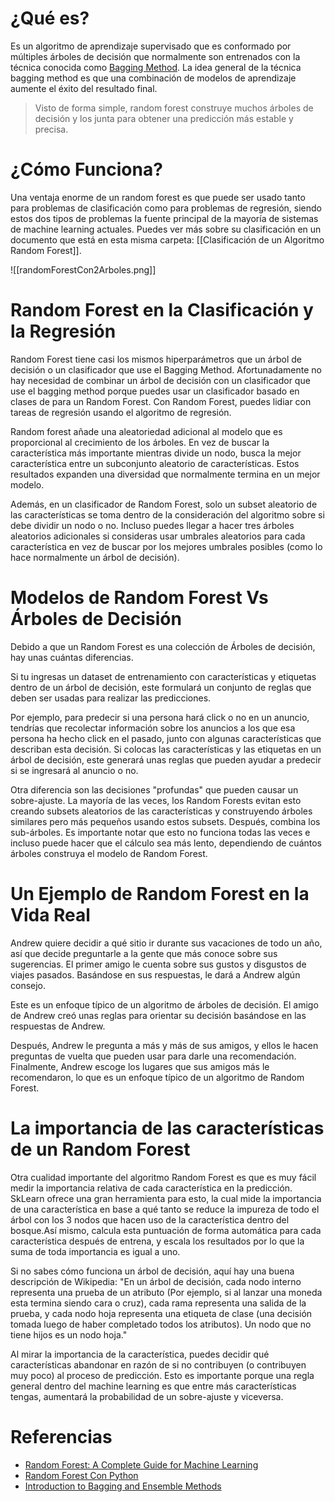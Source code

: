 # ¿Qué es?
Es un algoritmo de aprendizaje supervisado que es conformado por múltiples árboles de decisión que normalmente son entrenados con la técnica conocida como [Bagging Method](https://blog.paperspace.com/bagging-ensemble-methods/). La idea general de la técnica bagging method es que una combinación de modelos de aprendizaje aumente el éxito del resultado final.

> Visto de forma simple, random forest construye muchos árboles de decisión y los junta para obtener una predicción más estable y precisa.

# ¿Cómo Funciona?
Una ventaja enorme de un random forest es que puede ser usado tanto para problemas de clasificación como para problemas de regresión, siendo estos dos tipos de problemas la fuente principal de la mayoría de sistemas de machine learning actuales. Puedes ver más sobre su clasificación en un documento que está en esta misma carpeta: [[Clasificación de un Algoritmo Random Forest]].

![[randomForestCon2Arboles.png]]

# Random Forest en la Clasificación y la Regresión

Random Forest tiene casi los mismos hiperparámetros que un árbol de decisión o un clasificador que use el Bagging Method. Afortunadamente no hay necesidad de combinar un árbol de decisión con un clasificador que use el bagging method porque puedes usar un clasificador basado en clases de para un Random Forest. Con Random Forest, puedes lidiar con tareas de regresión usando el algoritmo de regresión.

Random forest añade una aleatoriedad adicional al modelo que es proporcional al crecimiento de los árboles. En vez de buscar la característica más importante mientras divide un nodo, busca la mejor característica entre un subconjunto aleatorio de características. Estos resultados expanden una diversidad que normalmente termina en un mejor modelo.

Además, en un clasificador de Random Forest, solo un subset aleatorio de las características se toma dentro de la consideración del algoritmo sobre si debe dividir un nodo o no. Incluso puedes llegar a hacer tres árboles aleatorios adicionales si consideras usar umbrales aleatorios para cada característica en vez de buscar por los mejores umbrales posibles (como lo hace normalmente un árbol de decisión).

# Modelos de Random Forest Vs Árboles de Decisión
Debido a que un Random Forest es una colección de Árboles de decisión, hay unas cuántas diferencias.

Si tu ingresas un dataset de entrenamiento con características y etiquetas dentro de un árbol de decisión, este formulará un conjunto de reglas que deben ser usadas para realizar las predicciones.

Por ejemplo, para predecir si una persona hará click o no en un anuncio, tendrías que recolectar información sobre los anuncios a los que esa persona ha hecho click en el pasado, junto con algunas características que describan esta decisión. Si colocas las características y las etiquetas en un árbol de decisión, este generará unas reglas que pueden ayudar a predecir si se ingresará al anuncio o no.

Otra diferencia son las decisiones "profundas" que pueden causar un sobre-ajuste. La mayoría de las veces, los Random Forests evitan esto creando subsets aleatorios de las características y construyendo árboles similares pero más pequeños usando estos subsets. Después, combina los sub-árboles. Es importante notar que esto no funciona todas las veces e incluso puede hacer que el cálculo sea más lento, dependiendo de cuántos árboles construya el modelo de Random Forest.

# Un Ejemplo de Random Forest en la Vida Real
Andrew quiere decidir a qué sitio ir durante sus vacaciones de todo un año, así que decide preguntarle a la gente que más conoce sobre sus sugerencias. El primer amigo le cuenta sobre sus gustos y disgustos de viajes pasados. Basándose en sus respuestas, le dará a Andrew algún consejo.

Este es un enfoque típico de un algoritmo de árboles de decisión. El amigo de Andrew creó unas reglas para orientar su decisión basándose en las respuestas de Andrew.

Después, Andrew le pregunta a más y más de sus amigos, y ellos le hacen preguntas de vuelta que pueden usar para darle una recomendación. Finalmente, Andrew escoge los lugares que sus amigos más le recomendaron, lo que es un enfoque típico de un algoritmo de Random Forest.

# La importancia de las características de un Random Forest
Otra cualidad importante del algoritmo Random Forest es que es muy fácil medir la importancia relativa de cada característica en la predicción. SkLearn ofrece una gran herramienta para esto, la cual mide la importancia de una característica en base a qué tanto se reduce la impureza de todo el árbol con los 3 nodos que hacen uso de la característica dentro del bosque.Así mismo, calcula esta puntuación de forma automática para cada característica después de entrena, y escala los resultados por lo que la suma de toda importancia es igual a uno.

Si no sabes cómo funciona un árbol de decisión, aquí hay una buena descripción de Wikipedia: "En un árbol de decisión, cada nodo interno representa una prueba de un atributo (Por ejemplo, si al lanzar una moneda esta termina siendo cara o cruz), cada rama representa una salida de la prueba, y cada nodo hoja representa una etiqueta de clase (una decisión tomada luego de haber completado todos los atributos). Un nodo que no tiene hijos es un nodo hoja."

Al mirar la importancia de la característica, puedes decidir qué características abandonar en razón de si no contribuyen (o contribuyen muy poco) al proceso de predicción. Esto es importante porque una regla general dentro del machine learning es que entre más características tengas, aumentará la probabilidad de un sobre-ajuste y viceversa.
# Referencias
- [Random Forest: A Complete Guide for Machine Learning](https://builtin.com/data-science/random-forest-algorithm)
- [Random Forest Con Python](https://cienciadedatos.net/documentos/py08_random_forest_python)
- [Introduction to Bagging and Ensemble Methods](https://blog.paperspace.com/bagging-ensemble-methods/)